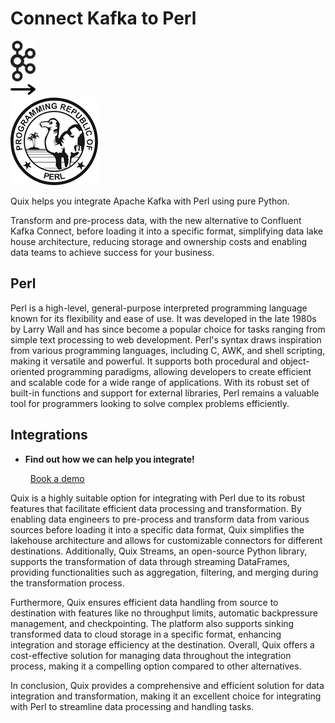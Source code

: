 # Connect Kafka to Perl

<div class="connect-images cards blog-grid-card" markdown>
<div>
<img src="../images/kafka_logo.png" width="40px" />
</div>
<div>
<img src="../images/arrow.svg" width="40px" />
</div>
<div>
<img src="./images/perl_1.jpg" />
</div>
</div>

Quix helps you integrate Apache Kafka with Perl using pure Python.

Transform and pre-process data, with the new alternative to Confluent Kafka Connect, before loading it into a specific format, simplifying data lake house architecture, reducing storage and ownership costs and enabling data teams to achieve success for your business.

## Perl

Perl is a high-level, general-purpose interpreted programming language known for its flexibility and ease of use. It was developed in the late 1980s by Larry Wall and has since become a popular choice for tasks ranging from simple text processing to web development. Perl's syntax draws inspiration from various programming languages, including C, AWK, and shell scripting, making it versatile and powerful. It supports both procedural and object-oriented programming paradigms, allowing developers to create efficient and scalable code for a wide range of applications. With its robust set of built-in functions and support for external libraries, Perl remains a valuable tool for programmers looking to solve complex problems efficiently.

## Integrations

<div class="grid cards" markdown>

- __Find out how we can help you integrate!__

    <a class="md-button md-button--primary" href="https://quix.io/book-a-demo" target="_blank" style="margin:.5rem;">Book a demo</a>

</div>


Quix is a highly suitable option for integrating with Perl due to its robust features that facilitate efficient data processing and transformation. By enabling data engineers to pre-process and transform data from various sources before loading it into a specific data format, Quix simplifies the lakehouse architecture and allows for customizable connectors for different destinations. Additionally, Quix Streams, an open-source Python library, supports the transformation of data through streaming DataFrames, providing functionalities such as aggregation, filtering, and merging during the transformation process. 

Furthermore, Quix ensures efficient data handling from source to destination with features like no throughput limits, automatic backpressure management, and checkpointing. The platform also supports sinking transformed data to cloud storage in a specific format, enhancing integration and storage efficiency at the destination. Overall, Quix offers a cost-effective solution for managing data throughout the integration process, making it a compelling option compared to other alternatives.

In conclusion, Quix provides a comprehensive and efficient solution for data integration and transformation, making it an excellent choice for integrating with Perl to streamline data processing and handling tasks.

